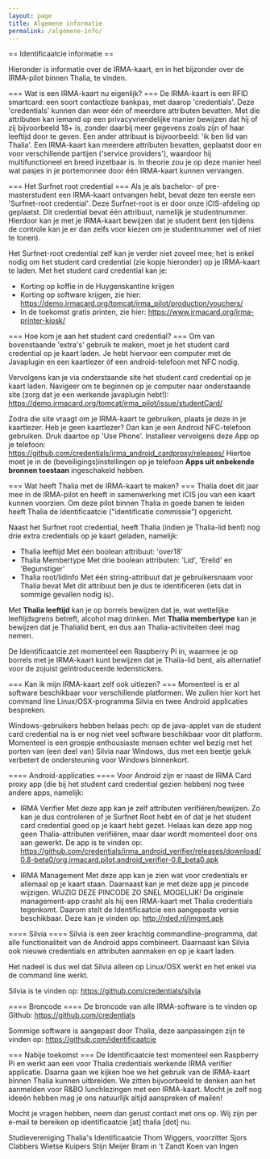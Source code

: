 ```yaml
---
layout: page
title: Algemene informatie
permalink: /algemene-info/
---
```


== Identificaatcie informatie ==

Hieronder is informatie over de IRMA-kaart, en in het bijzonder over de IRMA-pilot binnen Thalia, te vinden. 

=== Wat is een IRMA-kaart nu eigenlijk? ===
De IRMA-kaart is een RFID smartcard: een soort contactloze bankpas, met daarop 'credentials'. Deze 'credentials'  kunnen dan weer &#0233;&#0233;n of meerdere attributen bevatten. Met die attributen kan iemand op een privacyvriendelijke manier bewijzen dat hij of zij bijvoorbeeld 18+ is, zonder daarbij meer gegevens zoals zijn of haar leeftijd door te geven. Een ander attribuut is bijvoorbeeld:  'ik ben lid van Thalia'.
Een IRMA-kaart kan meerdere attributen bevatten, geplaatst door en voor verschillende partijen ('service providers'), waardoor hij multifunctioneel en breed inzetbaar is. In theorie zou je op deze manier heel wat pasjes in je portemonnee door &#0233;&#0233;n IRMA-kaart kunnen vervangen.

=== Het Surfnet root credential ===
Als je als bachelor- of pre-masterstudent een IRMA-kaart ontvangen hebt, bevat deze ten eerste een 'Surfnet-root credential'. Deze Surfnet-root is er door onze iCIS-afdeling op geplaatst. Dit credential bevat &#0233;&#0233;n attribuut, namelijk je studentnummer. Hierdoor kan je met je IRMA-kaart bewijzen dat je student bent (en tijdens de controle kan je er dan zelfs voor kiezen om je studentnummer wel of niet te tonen).

Het Surfnet-root credential zelf kan je verder niet zoveel mee; het is enkel nodig om het student card credential (zie kopje hieronder) op je IRMA-kaart te laden.
Met het student card credential kan je:
* Korting op koffie in de Huygenskantine krijgen
* Korting op software krijgen, zie hier: https://demo.irmacard.org/tomcat/irma_pilot/production/vouchers/
* In de toekomst gratis printen, zie hier: https://www.irmacard.org/irma-printer-kiosk/

=== Hoe kom je aan het student card credential? ===
Om van bovenstaande 'extra's' gebruik te maken, moet je het student card credential op je kaart laden. Je hebt hiervoor een computer met de Javaplugin en een kaartlezer óf een android-telefoon met NFC nodig.

Vervolgens kan je via onderstaande site het student card credential op je kaart laden. Navigeer om te beginnen op je computer naar onderstaande site (zorg dat je een werkende javaplugin hebt!):
https://demo.irmacard.org/tomcat/irma_pilot/issue/studentCard/

Zodra die site vraagt om je IRMA-kaart te gebruiken, plaats je deze in je kaartlezer. Heb je geen kaartlezer? Dan kan je een Android NFC-telefoon gebruiken. Druk daartoe op 'Use Phone'.
Installeer vervolgens deze App op je telefoon:
https://github.com/credentials/irma_android_cardproxy/releases/
Hiertoe moet je in de (beveiligings)instellingen op je telefoon **Apps uit onbekende bronnen toestaan** ingeschakeld hebben. 

=== Wat heeft Thalia met de IRMA-kaart te maken? ===
Thalia doet dit jaar mee in de IRMA-pilot en heeft in samenwerking met iCIS jou van een kaart kunnen voorzien. Om deze pilot binnen Thalia in goede banen te leiden heeft Thalia de Identificaatcie ("identificatie commissie") opgericht.

Naast het Surfnet root credential, heeft Thalia (indien je Thalia-lid bent) nog drie extra credentials op je kaart geladen, namelijk:

* Thalia leeftijd
    Met &#0233;&#0233;n boolean attribuut: 'over18'
* Thalia Membertype
    Met drie boolean attributen: 'Lid', 'Erelid' en 'Begunstiger'
* Thalia root/lidinfo
    Met &#0233;&#0233;n string-attribuut dat je gebruikersnaam voor Thalia bevat
    Met dit attribuut ben je dus te identificeren (iets dat in sommige gevallen nodig is).

Met **Thalia leeftijd** kan je op borrels bewijzen dat je, wat wettelijke leeftijdsgrens betreft, alcohol mag drinken. Met **Thalia membertype** kan je bewijzen dat je Thalialid bent, en dus aan Thalia-activiteiten deel mag nemen.

De Identificaatcie zet momenteel een Raspberry Pi in, waarmee je op borrels met je IRMA-kaart kunt bewijzen dat je Thalia-lid bent, als alternatief voor de zojuist geïntroduceerde ledenstickers.

=== Kan ik mijn IRMA-kaart zelf ook uitlezen? ===
Momenteel is er al software beschikbaar voor verschillende platformen. We zullen hier kort het command line Linux/OSX-programma Silvia en twee Android applicaties bespreken. 

Windows-gebruikers hebben helaas pech: op de java-applet van de student card credential na is er nog niet veel software beschikbaar voor dit platform. Momenteel is een groepje enthousiaste mensen echter wel bezig met het porten van (een deel van) Silvia naar Windows, dus met een beetje geluk verbetert de ondersteuning voor Windows binnenkort.

==== Android-applicaties ====
Voor Android zijn er naast de IRMA Card proxy app (die bij het student card credential gezien hebben) nog twee andere apps, namelijk:

* IRMA Verifier
  Met deze app kan je zelf attributen verifiëren/bewijzen. Zo kan je dus controleren of je Surfnet Root hebt en of dat je het student card credential goed op je kaart hebt gezet. Helaas kan deze app nog geen Thalia-attributen verifi&#0235;ren, maar daar wordt momenteel door ons aan gewerkt. De app is te vinden op:
  https://github.com/credentials/irma_android_verifier/releases/download/0.8-beta0/org.irmacard.pilot.android_verifier-0.8_beta0.apk

* IRMA Management
  Met deze app kan je zien wat voor credentials er allemaal op je kaart staan. Daarnaast kan je met deze app je pincode wijzigen. WIJZIG DEZE PINCODE ZO SNEL MOGELIJK! De originele management-app crasht als hij een IRMA-kaart met Thalia credentials tegenkomt. Daarom stelt de Identificaatcie een aangepaste versie beschikbaar. Deze kan je vinden op:
  http://rded.nl/imgmt.apk

==== Silvia ====
Silvia is een zeer krachtig commandline-programma, dat alle functionaliteit van de Android apps combineert. Daarnaast kan Silvia ook nieuwe credentials en attributen aanmaken en op je kaart laden.

Het nadeel is dus wel dat Silvia alleen op Linux/OSX werkt en het enkel via de command line werkt.

Silvia is te vinden op:
https://github.com/credentials/silvia

==== Broncode ====
De broncode van alle IRMA-software is te vinden op Github:
https://github.com/credentials

Sommige software is aangepast door Thalia, deze aanpassingen zijn te vinden op:
https://github.com/identificaatcie

=== Nabije toekomst ===
De Identificaatcie test momenteel een Raspberry Pi en werkt aan een voor Thalia credentials werkende IRMA verifier applicatie.
Daarna gaan we kijken hoe we het gebruik van de IRMA-kaart binnen Thalia kunnen uitbreiden. We zitten bijvoorbeeld te denken aan het aanmelden voor R&BO lunchlezingen met een IRMA-kaart. Mocht je zelf nog idee&#0233;n hebben mag je ons natuurlijk altijd aanspreken of mailen!

Mocht je vragen hebben, neem dan gerust contact met ons op. Wij zijn per e-mail te bereiken op identificaatcie [at] thalia [dot] nu. 

Studievereniging Thalia's Identificaatcie
Thom Wiggers, voorzitter
Sjors Clabbers
Wietse Kuipers
Stijn Meijer
Bram in 't Zandt
Koen van Ingen
